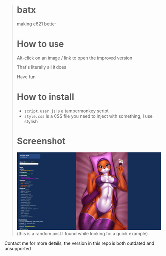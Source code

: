 > # batx
> making e621 better
> 
> # How to use
> Alt-click on an image / link to open the improved version
> 
> That's literally all it does
> 
> Have fun
> 
> # How to install
> 
> - `script.user.js` is a tampermonkey script
> - `style.css` is a CSS file you need to inject with something, I use stylish
> 
> # Screenshot
> ![screenshot](screenshot.png)
> (this is a random post I found while looking for a quick example)

Contact me for more details, the version in this repo is both outdated and unsupported
